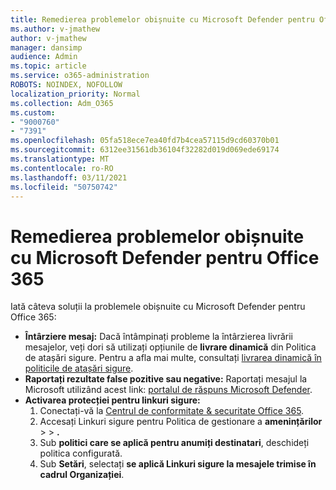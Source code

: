 ```yaml
---
title: Remedierea problemelor obișnuite cu Microsoft Defender pentru Office 365
ms.author: v-jmathew
author: v-jmathew
manager: dansimp
audience: Admin
ms.topic: article
ms.service: o365-administration
ROBOTS: NOINDEX, NOFOLLOW
localization_priority: Normal
ms.collection: Adm_O365
ms.custom:
- "9000760"
- "7391"
ms.openlocfilehash: 05fa518ece7ea40fd7b4cea57115d9cd60370b01
ms.sourcegitcommit: 6312ee31561db36104f32282d019d069ede69174
ms.translationtype: MT
ms.contentlocale: ro-RO
ms.lasthandoff: 03/11/2021
ms.locfileid: "50750742"
---
```

# <a name="fix-common-problems-with-microsoft-defender-for-office-365"></a>Remedierea problemelor obișnuite cu Microsoft Defender pentru Office 365

Iată câteva soluții la problemele obișnuite cu Microsoft Defender pentru Office 365:

- **Întârziere mesaj:** Dacă întâmpinați probleme la întârzierea livrării mesajelor, veți dori să utilizați opțiunile de **livrare dinamică** din Politica de atașări sigure. Pentru a afla mai multe, consultați [livrarea dinamică în politicile de atașări sigure](https://go.microsoft.com/fwlink/?linkid=2094106).
- **Raportați rezultate false pozitive sau negative:** Raportați mesajul la Microsoft utilizând acest link: [portalul de răspuns Microsoft Defender](https://go.microsoft.com/fwlink/?linkid=2092835).
- **Activarea protecției pentru linkuri sigure:**
    1. Conectați-vă la [Centrul de conformitate & securitate Office 365](https://go.microsoft.com/fwlink/p/?linkid=2077143).
    2. Accesați Linkuri sigure pentru Politica de gestionare a **amenințărilor**  >    >  **.**
    3. Sub **politici care se aplică pentru anumiți destinatari**, deschideți politica configurată.
    4. Sub **Setări**, selectați **se aplică Linkuri sigure la mesajele trimise în cadrul Organizației**.
